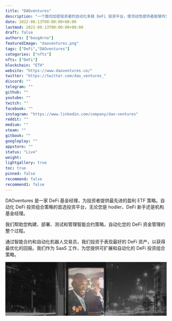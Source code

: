 ```yaml
---
title: "DAOventures"
description: "一个面向加密投资者的自动化多链 DeFi 投资平台，使流动性提供者能够作为集合资产管理人投资 DeFi 产品"
date: 2022-08-13T00:00:00+08:00
lastmod: 2022-08-13T00:00:00+08:00
draft: false
authors: ["boogArno"]
featuredImage: "daoventures.png"
tags: ["DeFi","DAOventures"]
categories: ["nfts"]
nfts: ["DeFi"]
blockchain: "ETH"
website: "https://www.daoventures.co/"
twitter: "https://twitter.com/dao_ventures_"
discord: ""
telegram: ""
github: ""
youtube: ""
twitch: ""
facebook: ""
instagram: "https://www.linkedin.com/company/dao-ventures"
reddit: ""
medium: ""
steam: ""
gitbook: ""
googleplay: ""
appstore: ""
status: "Live"
weight: 
lightgallery: true
toc: true
pinned: false
recommend: false
recommend1: false
---
```

<p>DAOventures 是一家 DeFi 基金经理，为投资者提供最先进的盈利 ETF 策略。自动化 DeFi 投资组合策略的首选投资平台，无论您是 hodler、DeFi 新手还是机构基金经理。</p>
<p>我们帮助您构建、部署、测试和管理智能合约策略，自动化您的 DeFi 资金管理的整个过程。</p>
<p>通过智能合约和自动化机器人交易员，我们投资于表现最好的 DeFi 资产，以获得最优化的回报。我们作为 SaaS 工作，为您提供可扩展和自动化的 DeFi 投资组合策略。</p>

![1500x500](1500x500.jpg)
